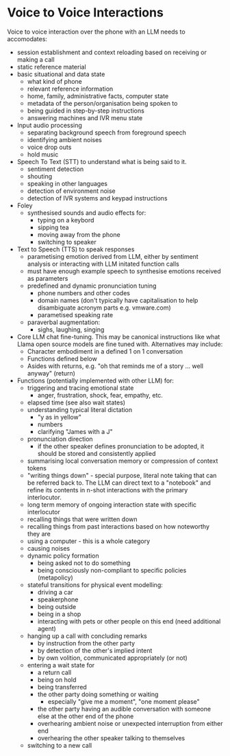 # Voice to Voice Interactions

Voice to voice interaction over the phone with an LLM needs to accomodates:

* session establishment and context reloading based on receiving or making a call
* static reference material
* basic situational and data state
  * what kind of phone
  * relevant reference information
  * home, family, administrative facts, computer state
  * metadata of the person/organisation being spoken to
  * being guided in step-by-step instructions
  * answering machines and IVR menu state
* Input audio processing
  * separating background speech from foreground speech
  * identifying ambient noises
  * voice drop outs
  * hold music
* Speech To Text (STT) to understand what is being said to it.
  * sentiment detection
  * shouting
  * speaking in other languages
  * detection of environment noise
  * detection of IVR systems and keypad instructions
* Foley
  * synthesised sounds and audio effects for:
    * typing on a keybord
    * sipping tea
    * moving away from the phone
    * switching to speaker
* Text to Speech (TTS) to speak responses
  * parametising emotion derived from LLM, either by sentiment analysis or interacting with LLM initated function calls
  * must have enough example speech to synthesise emotions received as parameters
  * predefined and dynamic pronunciation tuning
    * phone numbers and other codes
    * domain names (don't typically have capitalisation to help disambiguate acronym parts e.g. vmware.com)
    * parametised speaking rate
  * paraverbal augmentation:
    * sighs, laughing, singing
* Core LLM chat fine-tuning. This may be canonical instructions like what Llama open source models are fine tuned with. Alternatives may include:
  * Character embodiment in a defined 1 on 1 conversation
  * Functions defined below
  * Asides with returns, e.g. "oh that reminds me of a story ... well anyway" (return)
* Functions (potentially implemented with other LLM) for:
  * triggering and tracing emotional state
    * anger, frustration, shock, fear, empathy, etc.
  * elapsed time (see also wait states)
  * understanding typical literal dictation
    * "y as in yellow"
    * numbers
    * clarifying "James with a J"
  * pronunciation direction
    * if the other speaker defines pronunciation to be adopted, it should be stored and consistently applied
  * summarising local conversation memory or compression of context tokens
  * "writing things down" - special purpose, literal note taking that can be referred back to. The LLM can direct text to a "notebook" and refine its contents in n-shot interactions with the primary interlocutor.
  * long term memory of ongoing interaction state with specific interlocutor
  * recalling things that were written down
  * recalling things from past interactions based on how noteworthy they are
  * using a computer - this is a whole category
  * causing noises
  * dynamic policy formation
    * being asked not to do something
    * being consciously non-compliant to specific policies (metapolicy)
  * stateful transitions for physical event modelling:
    * driving a car
    * speakerphone
    * being outside
    * being in a shop
    * interacting with pets or other people on this end (need additional agent)
  * hanging up a call with concluding remarks
    * by instruction from the other party
    * by detection of the other's implied intent
    * by own volition, communicated appropriately (or not)
  * entering a wait state for
    * a return call
    * being on hold
    * being transferred
    * the other party doing something or waiting
      * especially "give me a moment", "one moment please"
    * the other party having an audible conversation with someone else at the other end of the phone
    * overhearing ambient noise or unexpected interruption from either end
    * overhearing the other speaker talking to themselves
  * switching to a new call
